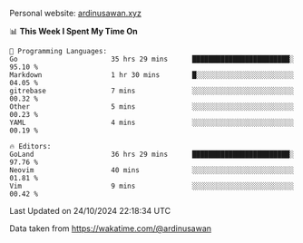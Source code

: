 Personal website: [ardinusawan.xyz](https://ardinusawan.xyz)

<!--START_SECTION:waka-->
📊 **This Week I Spent My Time On** 

```text
💬 Programming Languages: 
Go                       35 hrs 29 mins      ████████████████████████░   95.10 % 
Markdown                 1 hr 30 mins        █░░░░░░░░░░░░░░░░░░░░░░░░   04.05 % 
gitrebase                7 mins              ░░░░░░░░░░░░░░░░░░░░░░░░░   00.32 % 
Other                    5 mins              ░░░░░░░░░░░░░░░░░░░░░░░░░   00.23 % 
YAML                     4 mins              ░░░░░░░░░░░░░░░░░░░░░░░░░   00.19 % 

🔥 Editors: 
GoLand                   36 hrs 29 mins      ████████████████████████░   97.76 % 
Neovim                   40 mins             ░░░░░░░░░░░░░░░░░░░░░░░░░   01.81 % 
Vim                      9 mins              ░░░░░░░░░░░░░░░░░░░░░░░░░   00.42 % 
```


 Last Updated on 24/10/2024 22:18:34 UTC
<!--END_SECTION:waka-->
Data taken from https://wakatime.com/@ardinusawan

